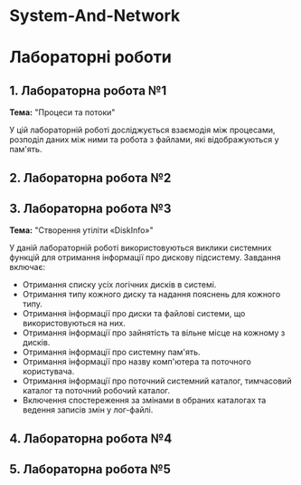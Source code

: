 # System-And-Network
# Лабораторні роботи

## 1. Лабораторна робота №1
**Тема:** "Процеси та потоки"

У цій лабораторній роботі досліджується взаємодія між процесами, розподіл даних між ними та робота з файлами, які відображуються у пам'ять.

## 2. Лабораторна робота №2

## 3. Лабораторна робота №3
**Тема:** "Створення утіліти «DiskInfo»"

У даній лабораторній роботі використовуються виклики системних функцій для отримання інформації про дискову підсистему. Завдання включає:
- Отримання списку усіх логічних дисків в системі.
- Отримання типу кожного диску та надання пояснень для кожного типу.
- Отримання інформації про диски та файлові системи, що використовуються на них.
- Отримання інформації про зайнятість та вільне місце на кожному з дисків.
- Отримання інформації про системну пам'ять.
- Отримання інформації про назву комп'ютера та поточного користувача.
- Отримання інформації про поточний системний каталог, тимчасовий каталог та поточний робочий каталог.
- Включення спостереження за змінами в обраних каталогах та ведення записів змін у лог-файлі.

## 4. Лабораторна робота №4

## 5. Лабораторна робота №5
